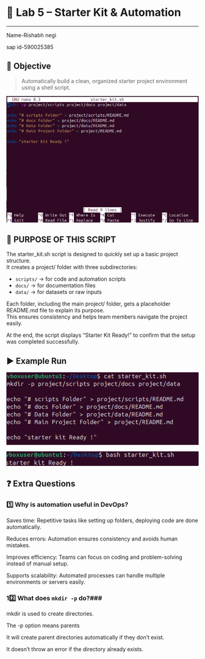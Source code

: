 # 🚀 **Lab 5 – Starter Kit & Automation**

---



Name-Rishabh negi

sap id-590025385


## 🎯 **Objective**
> Automatically build a clean, organized starter project environment using a shell script.

![alt text](image.png)


## 📝 PURPOSE OF THIS SCRIPT


The starter_kit.sh script is designed to quickly set up a basic project structure.  
It creates a project/ folder with three subdirectories:  

   - `scripts/` → for code and automation scripts  
   - `docs/` → for documentation files  
   - `data/` → for datasets or raw inputs  

Each folder, including the main project/ folder, gets a placeholder README.md file to explain its purpose.  
This ensures consistency and helps team members navigate the project easily.  

At the end, the script displays “Starter Kit Ready!” to confirm that the setup was completed successfully.  

## ▶️ **Example Run**

![alt text](<Screenshot 2025-09-09 165020-1.png>)

![alt text](<Screenshot 2025-09-09 165002.png>)

## ❓ **Extra Questions**

###  1️⃣ Why is automation useful in DevOps?

Saves time: Repetitive tasks like setting up folders, deploying code are done automatically.

Reduces errors: Automation ensures consistency and avoids human mistakes.

Improves efficiency: Teams can focus on coding and problem-solving instead of manual setup.

Supports scalability: Automated processes can handle multiple environments or servers easily.

### 1️2️⃣ What does `mkdir -p` do?###

mkdir is used to create directories.

The -p option means parents

It will create parent directories automatically if they don’t exist.

It doesn’t throw an error if the directory already exists.
